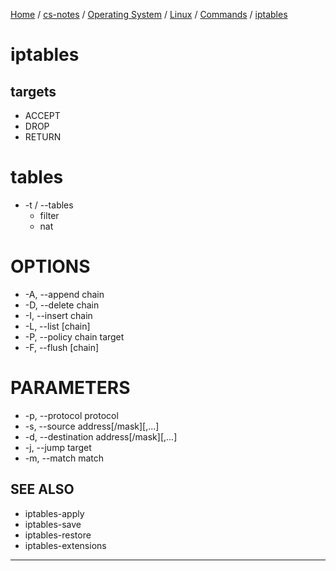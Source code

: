 [Home](https://mengxianbin.github.io) /
[cs-notes](https://mengxianbin.github.io/cs-notes/site) /
[Operating System](https://mengxianbin.github.io/cs-notes/site/Operating%20System) /
[Linux](https://mengxianbin.github.io/cs-notes/site/Operating%20System/Linux) /
[Commands](https://mengxianbin.github.io/cs-notes/site/Operating%20System/Linux/Commands) /
[iptables](https://mengxianbin.github.io/cs-notes/site/Operating%20System/Linux/Commands/iptables)

# iptables

## targets

* ACCEPT
* DROP
* RETURN

# tables

* -t / --tables
    * filter
    * nat

# OPTIONS

* -A, --append chain
* -D, --delete chain
* -I, --insert chain
* -L, --list [chain]
* -P, --policy chain target
* -F, --flush [chain]

# PARAMETERS

* -p, --protocol protocol
* -s, --source address[/mask][,...]
* -d, --destination address[/mask][,...]
* -j, --jump target
* -m, --match match

## SEE ALSO

* iptables-apply
* iptables-save
* iptables-restore
* iptables-extensions

---

